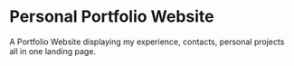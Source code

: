 # Personal Portfolio Website
A Portfolio Website displaying my experience, contacts, personal projects all in one landing page.
